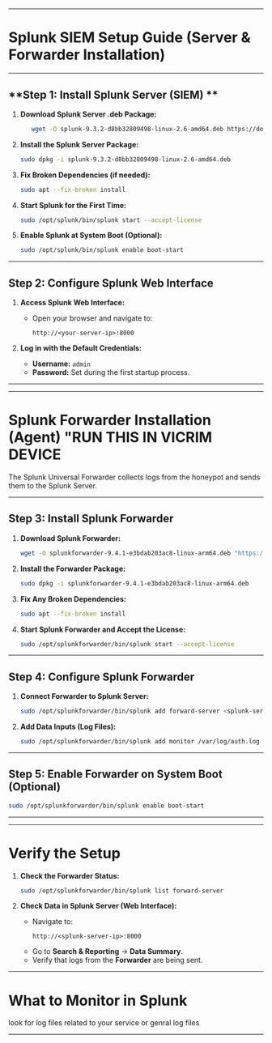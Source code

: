 #
---
# **Splunk SIEM Setup Guide (Server & Forwarder Installation)**

---

## **Step 1: Install Splunk Server (SIEM) **
1. **Download Splunk Server .deb Package:**
   ```bash
      wget -O splunk-9.3.2-d8bb32809498-linux-2.6-amd64.deb https://download.splunk.com/products/splunk/releases/9.3.2/linux/splunk-9.3.2-d8bb32809498-linux-2.6-amd64.deb
   
   ```

2. **Install the Splunk Server Package:**
   ```bash
   sudo dpkg -i splunk-9.3.2-d8bb32809498-linux-2.6-amd64.deb
   ```

3. **Fix Broken Dependencies (if needed):**
   ```bash
   sudo apt --fix-broken install
   ```

4. **Start Splunk for the First Time:**
   ```bash
   sudo /opt/splunk/bin/splunk start --accept-license
   ```

5. **Enable Splunk at System Boot (Optional):**
   ```bash
   sudo /opt/splunk/bin/splunk enable boot-start
   ```

---

## **Step 2: Configure Splunk Web Interface**
1. **Access Splunk Web Interface:**
   - Open your browser and navigate to:
     ```
     http://<your-server-ip>:8000
     ```

2. **Log in with the Default Credentials:**
   - **Username:** `admin`
   - **Password:** Set during the first startup process.

---

---

# **Splunk Forwarder Installation (Agent) "RUN THIS IN VICRIM DEVICE**
The Splunk Universal Forwarder collects logs from the honeypot and sends them to the Splunk Server.

---

## **Step 3: Install Splunk Forwarder**
1. **Download Splunk Forwarder:**
   ```bash
   wget -O splunkforwarder-9.4.1-e3bdab203ac8-linux-arm64.deb "https://download.splunk.com/products/universalforwarder/releases/9.4.1/linux/splunkforwarder-9.4.1-e3bdab203ac8-linux-arm64.deb"
   ```

2. **Install the Forwarder Package:**
   ```bash
   sudo dpkg -i splunkforwarder-9.4.1-e3bdab203ac8-linux-arm64.deb
   ```

3. **Fix Any Broken Dependencies:**
   ```bash
   sudo apt --fix-broken install
   ```

4. **Start Splunk Forwarder and Accept the License:**
   ```bash
   sudo /opt/splunkforwarder/bin/splunk start --accept-license
   ```

---

## **Step 4: Configure Splunk Forwarder**
1. **Connect Forwarder to Splunk Server:**
   ```bash
   sudo /opt/splunkforwarder/bin/splunk add forward-server <splunk-server-ip>:9997
   ```

2. **Add Data Inputs (Log Files):**
   ```bash
   sudo /opt/splunkforwarder/bin/splunk add monitor /var/log/auth.log

   ```

---

## **Step 5: Enable Forwarder on System Boot (Optional)**
```bash
sudo /opt/splunkforwarder/bin/splunk enable boot-start
```

---

---

# **Verify the Setup**
1. **Check the Forwarder Status:**
   ```bash
   sudo /opt/splunkforwarder/bin/splunk list forward-server
   ```

2. **Check Data in Splunk Server (Web Interface):**
   - Navigate to:
     ```
     http://<splunk-server-ip>:8000
     ```
   - Go to **Search & Reporting** → **Data Summary**.
   - Verify that logs from the **Forwarder** are being sent.

---



# **What to Monitor in Splunk**
look for log files related to your service or genral log files

---
